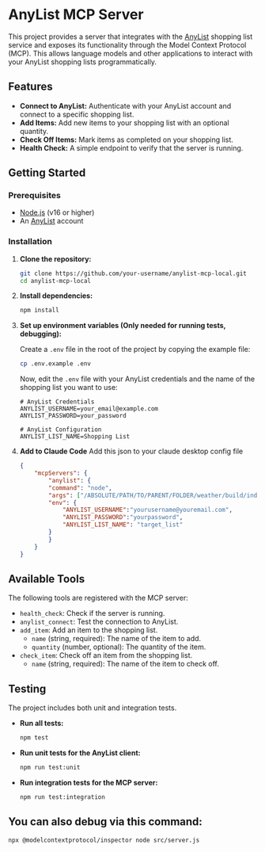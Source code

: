 # AnyList MCP Server

This project provides a server that integrates with the [AnyList](https://www.anylist.com/) shopping list service and exposes its functionality through the Model Context Protocol (MCP). This allows language models and other applications to interact with your AnyList shopping lists programmatically.

## Features

- **Connect to AnyList:** Authenticate with your AnyList account and connect to a specific shopping list.
- **Add Items:** Add new items to your shopping list with an optional quantity.
- **Check Off Items:** Mark items as completed on your shopping list.
- **Health Check:** A simple endpoint to verify that the server is running.

## Getting Started

### Prerequisites

- [Node.js](https://nodejs.org/) (v16 or higher)
- An [AnyList](https://www.anylist.com/) account

### Installation

1.  **Clone the repository:**

    ```bash
    git clone https://github.com/your-username/anylist-mcp-local.git
    cd anylist-mcp-local
    ```

2.  **Install dependencies:**

    ```bash
    npm install
    ```

3.  **Set up environment variables (Only needed for running tests, debugging):**


    Create a `.env` file in the root of the project by copying the example file:

    ```bash
    cp .env.example .env
    ```

    Now, edit the `.env` file with your AnyList credentials and the name of the shopping list you want to use:

    ```
    # AnyList Credentials
    ANYLIST_USERNAME=your_email@example.com
    ANYLIST_PASSWORD=your_password

    # AnyList Configuration
    ANYLIST_LIST_NAME=Shopping List
    ```

4. **Add to Claude Code**
    Add this json to your claude desktop config file

    ```json
    {
        "mcpServers": {
            "anylist": {
            "command": "node",
            "args": ["/ABSOLUTE/PATH/TO/PARENT/FOLDER/weather/build/index.js"],
            "env": {
                "ANYLIST_USERNAME":"yourusername@youremail.com",
                "ANYLIST_PASSWORD":"yourpassword",
                "ANYLIST_LIST_NAME": "target_list"
            }
            }
        }
    }
    ```

## Available Tools

The following tools are registered with the MCP server:

-   `health_check`: Check if the server is running.
-   `anylist_connect`: Test the connection to AnyList.
-   `add_item`: Add an item to the shopping list.
    -   `name` (string, required): The name of the item to add.
    -   `quantity` (number, optional): The quantity of the item.
-   `check_item`: Check off an item from the shopping list.
    -   `name` (string, required): The name of the item to check off.

## Testing

The project includes both unit and integration tests.

-   **Run all tests:**

    ```bash
    npm test
    ```

-   **Run unit tests for the AnyList client:**

    ```bash
    npm run test:unit
    ```

-   **Run integration tests for the MCP server:**

    ```bash
    npm run test:integration
    ```

## You can also debug via this command:

`npx @modelcontextprotocol/inspector node src/server.js`
